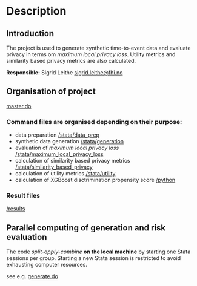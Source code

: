 # Description

## Introduction
The project is used to generate synthetic time-to-event data and evaluate privacy in terms om *maximum local privacy loss*. Utility metrics and similarity based privacy metrics are also calculated. 

**Responsible:** Sigrid Leithe sigrid.leithe@fhi.no

## Organisation of project

[master.do](/stata/master.do)

### Command files are organised depending on their purpose: 

* data preparation [/stata/data_prep](/stata/dataprep)
* synthetic data generation [/stata/generation](/stata/generation)
* evaluation of *maximum local privacy loss* [/stata/maximum_local_privacy_loss](/stata/maximum_local_privacy_loss)
* calculation of similarity based privacy metrics [/stata/similarity_based_privacy](/stata/similarity_based_privacy)
* calculation of utility metrics [/stata/utility](/stata/utility)
* calculation of XGBoost disctrimination propensity score [/python](/python)

### Result files

[/results](/results)

## Parallel computing of generation and risk evaluation

The code *split-apply-combine* **on the local machine** by starting one Stata sessions per group. Starting
a new Stata session is restricted to avoid exhausting computer resources. 

see e.g. [generate.do](/stata/generation/generate.do)
